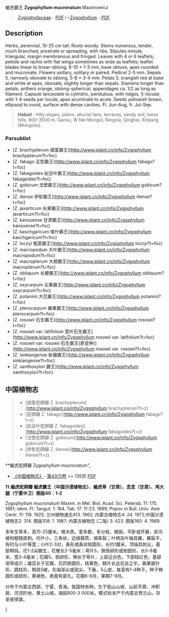 蝎虎霸王 **Zygophyllum mucronatum** Maximowicz

> [Zygophyllaceae](http://www.iplant.cn/info/Zygophyllaceae?t=foc) - [PDF](http://www.iplant.cn/foc/pdf/Zygophyllaceae.pdf)>>[Zygophyllum](http://www.iplant.cn/info/Zygophyllum?t=foc) - [PDF](http://www.iplant.cn/foc/pdf/Zygophyllum.pdf)

## Description

Herbs, perennial, 15-25 cm tall. Roots woody. Stems numerous, tender, much branched, prostrate or spreading, with ribs. Stipules minute, triangular, margin membranous and fringed. Leaves with 4 or 6 leaflets; petiole and rachis with flat wings sometimes as wide as leaflets; leaflet blades linear to linear-oblong, 8-10 × 1-3 mm, base obtuse, apex rounded and mucronate. Flowers axillary, solitary or paired. Pedicel 2-5 mm. Sepals 5, narrowly obovate to oblong, 5-8 × 3-4 mm. Petals 5, orangish red at base and white at apex, obovate, slightly longer than sepals. Stamens longer than petals; anthers orange, oblong-spherical; appendages ca. 1/2 as long as filament. Capsule lanceolate to cylindric, pendulous, with ridges, 5-locular, with 1-4 seeds per locule, apex acuminate to acute. Seeds yellowish brown, ellipsoid to ovoid, surface with dense cavities. Fl. Jun-Aug, fr. Jul-Sep.


> **Habait** : 
> Hilly slopes, plains, alluvial fans, terraces, sandy soil, loess hills; 800-3500 m. Gansu, W Nei Mongol, Ningxia, Qinghai, Xinjiang [Mongolia].

### Parsublist

* [Z.  brachypterum  细茎霸王](http://www.iplant.cn/info/Zygophyllum brachypterum?t=foc)
* [Z.  fabago  豆型霸王](http://www.iplant.cn/info/Zygophyllum fabago?t=foc)
* [Z.  fabagoides  拟豆叶霸王](http://www.iplant.cn/info/Zygophyllum fabagoides?t=foc)
* [Z.  gobicum  戈壁霸王](http://www.iplant.cn/info/Zygophyllum gobicum?t=foc)
* [Z.  iliense  伊犁霸王](http://www.iplant.cn/info/Zygophyllum iliense?t=foc)
* [Z.  jaxarticum  长果霸王](http://www.iplant.cn/info/Zygophyllum jaxarticum?t=foc)
* [Z.  kansuense  甘肃霸王](http://www.iplant.cn/info/Zygophyllum kansuense?t=foc)
* [Z.  kaschgaricum  喀什霸王](http://www.iplant.cn/info/Zygophyllum kaschgaricum?t=foc)
* [Z.  loczyi  粗茎霸王](http://www.iplant.cn/info/Zygophyllum loczyi?t=foc)
* [Z.  macropodum  大叶霸王](http://www.iplant.cn/info/Zygophyllum macropodum?t=foc)
* [Z.  macropterum  大翅霸王](http://www.iplant.cn/info/Zygophyllum macropterum?t=foc)
* [Z.  obliquum  长梗霸王](http://www.iplant.cn/info/Zygophyllum obliquum?t=foc)
* [Z.  oxycarpum  尖果霸王](http://www.iplant.cn/info/Zygophyllum oxycarpum?t=foc)
* [Z.  potaninii  大花霸王](http://www.iplant.cn/info/Zygophyllum potaninii?t=foc)
* [Z.  pterocarpum  翼果霸王](http://www.iplant.cn/info/Zygophyllum pterocarpum?t=foc)
* [Z.  rosowii  石生霸王](http://www.iplant.cn/info/Zygophyllum rosowii?t=foc)
* [Z.  rosowii var. latifolium  宽叶石生霸王](http://www.iplant.cn/info/Zygophyllum rosowii var. latifolium?t=foc)
* [Z.  rosowii var. rosowii  石生霸王(原变种)](http://www.iplant.cn/info/Zygophyllum rosowii var. rosowii?t=foc)
* [Z.  sinkiangense  新疆霸王](http://www.iplant.cn/info/Zygophyllum sinkiangense?t=foc)
* [Z.  xanthoxylon  霸王](http://www.iplant.cn/info/Zygophyllum xanthoxylon?t=foc)


## 中国植物志

> * [细茎驼蹄瓣  Z.  brachypterum](http://www.iplant.cn/info/Zygophyllum brachypterum?t=z)
> * [驼蹄瓣  Z.  fabago](http://www.iplant.cn/info/Zygophyllum fabago?t=z)
> * [拟豆叶驼蹄瓣  Z.  fabagoides](http://www.iplant.cn/info/Zygophyllum fabagoides?t=z)
> * [戈壁驼蹄瓣  Z.  gobicum](http://www.iplant.cn/info/Zygophyllum gobicum?t=z)
> * [伊犁驼蹄瓣  Z.  iliense](http://www.iplant.cn/info/Zygophyllum iliense?t=z)


**蝎虎驼蹄瓣 Zygophyllum mucronatum",

* [《中国植物志》](http://www.iplant.cn/frps)- [第43(1)卷](http://www.iplant.cn/frps/vol/43(1)) >> 135页 [PDF](http://www.iplant.cn/frps/pdf/43(1)/135.pdf)


**11.蝎虎驼蹄瓣 蝎虎霸王（中国沙漠植物志）、蝎虎草（甘肃）、念念（甘肃）、鸡大腿（宁夏中卫）图版40：1-2**

Zygophyllum mucronatum Maxim. in Mel. Biol. Acad. Sci. Petersb. 11: 175. 1881; idem. Fl. Tangut. 1: 184. Tab. 17: 11-23. 1889; Popov in Bull. Univ. Asie Centr. 11: 119. 1925; 兰州植物通志413. 1962; 内蒙古植物志4: 24. 1972;中国沙漠植物志2: 314. 图版108: 1. 1987; 内蒙古植物志 (二版) 3: 423. 图版160: 4. 1989.

多年生草本，高15-25厘米。根木质。茎多数，多分枝，细弱，平卧或开展，具沟棱和粗糙皮刺。托叶小，三角状，边缘膜质，细条裂；叶柄及叶轴具翼，翼扁平，有时与小叶等宽；小叶2-3对，条形或条状矩圆形，长约1厘米，顶端具刺尖，基部稍钝。花1-2朵腋生，花梗长2-5毫米；萼片5，狭倒卵形或矩圆形，长5-8毫米，宽3-4毫米；花瓣5，倒卵形，稍长于萼片，上部近白色，下部桔红色，基部渐窄成爪；雄蕊长于花瓣，花药矩圆形，桔黄色，鳞片长达花丝之半。蒴果披针形、圆柱形，稍具5棱，先端渐尖或锐尖，下垂，5心皮，每室有1-4种子。种子椭圆形或卵形，黄褐色，表面有密孔。花期6-8月，果期7-9月。

分布于内蒙古西部、宁夏、青海。我国特有种。生于低山山坡、山前平原、冲积扇、河流阶地、黄土山坡。海拔800-3 000米。模式标本产于内蒙古贺兰山，存圣彼得堡。

}